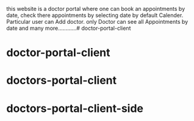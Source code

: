 this website is a doctor portal where one can book an appointments by date, check there appointments by selecting date by default Calender. Particular user can Add doctor. only Doctor can see all Appointments by date and many more............# doctor-portal-client
# doctor-portal-client
# doctors-portal-client
# doctors-portal-client-side
